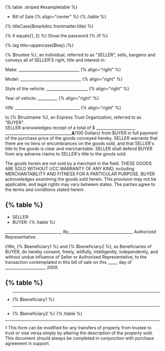 
{% table .striped #exampletable %}
- Bill of Sale {% align="center" %} 
{% /table %}

{% titleCase($markdoc.frontmatter.title) %}

{% if equals(1, 2) %}
Show the password
{% /if %}

{% tag title=uppercase($key) /%}

{% $trustee %}, an individual, referred to as "SELLER", sells, bargains and conveys all of SELLER'S right, title and interest in: 

Make: _______________________________ {% align="right" %}

Model: _______________________________ {% align="right" %}

Style of the vehicle: _____________________ {% align="right" %}

Year of vehicle: __________ {% align="right" %}

VIN: _________________________________ {% align="right" %}

to {% $trustname %}, an Express Trust Organization, referred to as "BUYER".  
SELLER acknowledges receipt of a total of $ ____________________ _______________________________________&_____/100 Dollars) from BUYER in full payment of the purchase price of the goods conveyed hereby. SELLER warrants that there are no liens or encumbrances on the goods sold, and that SELLER's title to the goods is clear and merchantable. SELLER shall defend BUYER from any adverse claims to SELLER's title to the goods sold.  

The goods herein are not sold by a merchant in the field. THESE GOODS ARE SOLD WITHOUT UCC WARRANTY OF ANY KIND, including MERCHANTABILITY AND FITNESS FOR A PARTICULAR PURPOSE. BUYER acknowledges examining the goods sold herein. This provision may not be applicable, and legal rights may vary between states. 
The parties agree to the terms and conditions stated herein:  

{% table %}
---
- SELLER: 					
- BUYER: 
{% /table %}




_____________________________     By_________________________________ Authorized Representative 

I/We, {% $beneficiary1 %} and  {% $beneficiary2 %}, as Beneficiaries of BUYER, do hereby consent, freely, willfully, intelligently, independently, and without undue influence of Seller or Authorized Representative, to the transaction contemplated in this bill of sale on this _____ day of ____________________, 200X. 


{% table %}
---
- __________________________________ 		
  {% $beneficiary1 %}
- __________________________________________ 
  {% $beneficiary2 %}
{% /table %}

---
1 This form can be modified for any transfers of property from trustee to trust or vise versa simply by altering the description of the property sold. This document should always be completed in conjunction with purchase agreement in support.